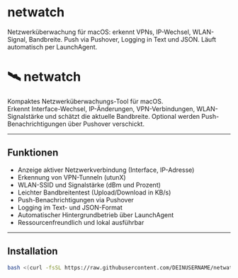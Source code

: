# netwatch
Netzwerküberwachung für macOS: erkennt VPNs, IP-Wechsel, WLAN-Signal, Bandbreite. Push via Pushover, Logging in Text und JSON. Läuft automatisch per LaunchAgent.
# 🛰️ netwatch

Kompaktes Netzwerküberwachungs-Tool für macOS.  
Erkennt Interface-Wechsel, IP-Änderungen, VPN-Verbindungen, WLAN-Signalstärke und schätzt die aktuelle Bandbreite. Optional werden Push-Benachrichtigungen über Pushover verschickt.

---

## Funktionen

- Anzeige aktiver Netzwerkverbindung (Interface, IP-Adresse)
- Erkennung von VPN-Tunneln (utunX)
- WLAN-SSID und Signalstärke (dBm und Prozent)
- Leichter Bandbreitentest (Upload/Download in KB/s)
- Push-Benachrichtigungen via Pushover
- Logging im Text- und JSON-Format
- Automatischer Hintergrundbetrieb über LaunchAgent
- Ressourcenfreundlich und lokal ausführbar

---

## Installation

```bash
bash <(curl -fsSL https://raw.githubusercontent.com/DEINUSERNAME/netwatch/main/netwatch-install.sh)
